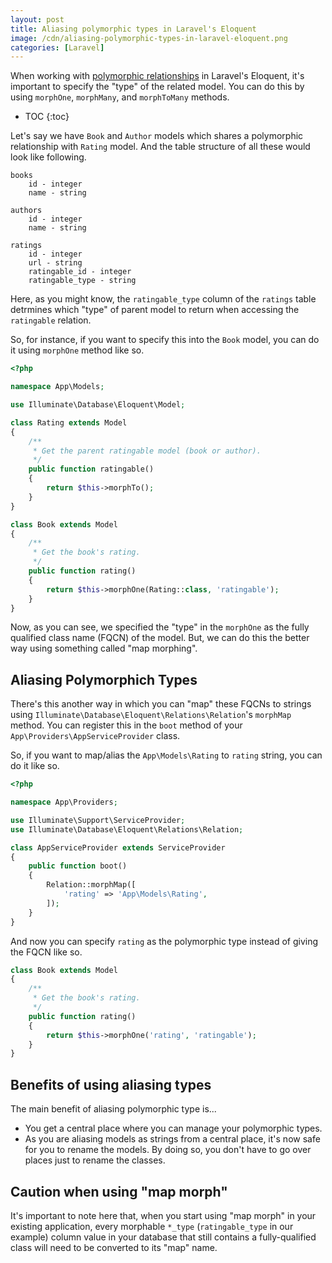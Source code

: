 ```yaml
---
layout: post
title: Aliasing polymorphic types in Laravel's Eloquent
image: /cdn/aliasing-polymorphic-types-in-laravel-eloquent.png
categories: [Laravel]
---
```


When working with [polymorphic relationships](https://laravel.com/docs/8.x/eloquent-relationships#polymorphic-relationships) in Laravel's Eloquent, it's important to specify the "type" of the related model. You can do this by using `morphOne`, `morphMany`, and `morphToMany` methods. 

* TOC
{:toc}

Let's say we have `Book` and `Author` models which shares a polymorphic relationship with `Rating` model. And the table structure of all these would look like following.

```
books
    id - integer
    name - string

authors
    id - integer
    name - string

ratings
    id - integer
    url - string
    ratingable_id - integer
    ratingable_type - string
```

Here, as you might know, the `ratingable_type` column of the `ratings` table detrmines which "type" of parent model to return when accessing the `ratingable` relation.

So, for instance, if you want to specify this into the `Book` model, you can do it using `morphOne` method like so.

```php
<?php

namespace App\Models;

use Illuminate\Database\Eloquent\Model;

class Rating extends Model
{
    /**
     * Get the parent ratingable model (book or author).
     */
    public function ratingable()
    {
        return $this->morphTo();
    }
}

class Book extends Model
{
    /**
     * Get the book's rating.
     */
    public function rating()
    {
        return $this->morphOne(Rating::class, 'ratingable');
    }
}
```

Now, as you can see, we specified the "type" in the `morphOne` as the fully qualified class name (FQCN) of the model. But, we can do this the better way using something called "map morphing".

## Aliasing Polymorphich Types

There's this another way in which you can "map" these FQCNs to strings using `Illuminate\Database\Eloquent\Relations\Relation`'s `morphMap` method. You can register this in the `boot` method of your `App\Providers\AppServiceProvider` class.

So, if you want to map/alias the `App\Models\Rating` to `rating` string, you can do it like so.

```php
<?php

namespace App\Providers;

use Illuminate\Support\ServiceProvider;
use Illuminate\Database\Eloquent\Relations\Relation;

class AppServiceProvider extends ServiceProvider
{
    public function boot()
    {
        Relation::morphMap([
            'rating' => 'App\Models\Rating',
        ]);
    }
}
```

And now you can specify `rating` as the polymorphic type instead of giving the FQCN like so.

```php
class Book extends Model
{
    /**
     * Get the book's rating.
     */
    public function rating()
    {
        return $this->morphOne('rating', 'ratingable');
    }
}
```

## Benefits of using aliasing types

The main benefit of aliasing polymorphic type is...

- You get a central place where you can manage your polymorphic types.
- As you are aliasing models as strings from a central place, it's now safe for you to rename the models. By doing so, you don't have to go over places just to rename the classes.

## Caution when using "map morph"

It's important to note here that, when you start using "map morph" in your existing application, every morphable `*_type` (`ratingable_type` in our example) column value in your database that still contains a fully-qualified class will need to be converted to its "map" name.